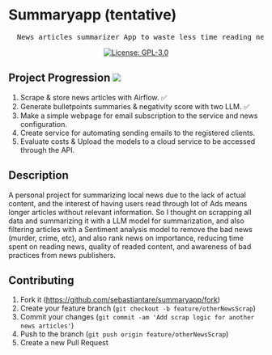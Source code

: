 # Summaryapp (tentative)

<div align="center">
<pre>
  News articles summarizer App to waste less time reading news and avoid clickbait/scroll-through-ads articles.
</pre>

[![License: GPL-3.0](https://img.shields.io/badge/License-GPL--3.0-blue.svg)](https://opensource.org/licenses/GPL-3.0)

</div>

## Project Progression ![](https://geps.dev/progress/40)
1. Scrape & store news articles with Airflow. ✅
2. Generate bulletpoints summaries & negativity score with two LLM. ✅
3. Make a simple webpage for email subscription to the service and news configuration.
4. Create service for automating sending emails to the registered clients.
5. Evaluate costs & Upload the models to a cloud service to be accessed through the API.

## Description
A personal project for summarizing local news due to the lack of actual content, and the interest of having users read through lot of Ads means longer articles without relevant information. So I thought on scrapping all data and summarizing it with a LLM model for summarization, and also filtering articles with a Sentiment analysis model to remove the bad news (murder, crime, etc), and also rank news on importance, reducing time spent on reading news, quality of readed content, and awareness of bad practices from news publishers.

## Contributing

1. Fork it (<https://github.com/sebastiantare/summaryapp/fork>)
2. Create your feature branch (`git checkout -b feature/otherNewsScrap`)
3. Commit your changes (`git commit -am 'Add scrap logic for another news articles'`)
4. Push to the branch (`git push origin feature/otherNewsScrap`)
5. Create a new Pull Request
